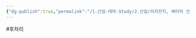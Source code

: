 ```yaml
---
{"dg-publish":true,"permalink":"/1.산업-테마-Study/2.산업/이차전지, 배터리 산업/2.폐배터리/종목/유미코어/","created":"2024-11-20T21:02:27.634+09:00","updated":"2025-06-03T20:07:21.410+09:00"}
---
```


#후처리 
